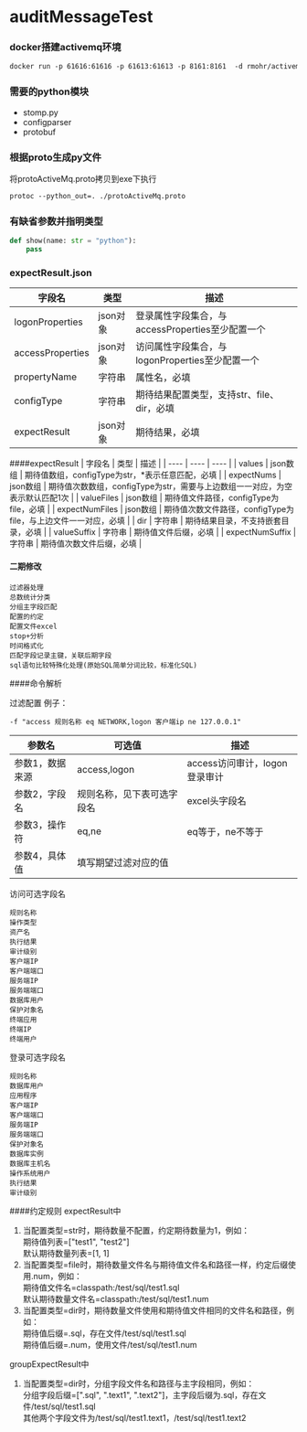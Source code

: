 # auditMessageTest

### docker搭建activemq环境
```xml
docker run -p 61616:61616 -p 61613:61613 -p 8161:8161  -d rmohr/activemq
```

### 需要的python模块
  + stomp.py
  + configparser
  + protobuf
  
### 根据proto生成py文件
将protoActiveMq.proto拷贝到exe下执行
```xml
protoc --python_out=. ./protoActiveMq.proto
```

### 有缺省参数并指明类型
```python
def show(name: str = "python"):
    pass
```

### expectResult.json
|  字段名    |    类型  |   描述   |
| ---- | ---- | ---- |
|   logonProperties  |   json对象         |  登录属性字段集合，与accessProperties至少配置一个    |
|   accessProperties |   json对象         |  访问属性字段集合，与logonProperties至少配置一个    |
|   propertyName     |   字符串            |   属性名，必填            |
|   configType       |   字符串            |   期待结果配置类型，支持str、file、dir，必填            |
|   expectResult     |   json对象          |   期待结果，必填            |

####expectResult
|  字段名    |    类型  |   描述   |
| ---- | ---- | ---- |
|   values           |   json数组         |  期待值数组，configType为str，*表示任意匹配，必填                              |
|   expectNums       |   json数组         |  期待值次数数组，configType为str，需要与上边数组一一对应，为空表示默认匹配1次     |
|   valueFiles       |   json数组         |  期待值文件路径，configType为file，必填                                       |
|   expectNumFiles   |   json数组         |  期待值次数文件路径，configType为file，与上边文件一一对应，必填                  |
|   dir              |   字符串           |  期待结果目录，不支持嵌套目录，必填                                             |
|   valueSuffix      |   字符串           |  期待值文件后缀，必填                                                         |
|   expectNumSuffix  |   字符串           |  期待值次数文件后缀，必填                                                     |

#### 二期修改
```text
过滤器处理
总数统计分类
分组主字段匹配
配置的约定
配置文件excel
stop+分析
时间格式化
匹配字段记录主键，关联后期字段
sql语句比较特殊化处理(原始SQL简单分词比较，标准化SQL)
```

####命令解析

过滤配置
例子：
```text
-f "access 规则名称 eq NETWORK,logon 客户端ip ne 127.0.0.1" 
```

|  参数名    |    可选值  |   描述   |
| ---- | ---- | ---- |
|   参数1，数据来源          |      access,logon      | access访问审计，logon登录审计 |
|   参数2，字段名       |   规则名称，见下表可选字段名         |  excel头字段名     |
|   参数3，操作符       |   eq,ne         |eq等于，ne不等于  |
|   参数4，具体值   |   填写期望过滤对应的值    |  |

访问可选字段名
```text
规则名称
操作类型
资产名
执行结果
审计级别
客户端IP
客户端端口
服务端IP
服务端端口
数据库用户
保护对象名
终端应用
终端IP
终端用户
```
登录可选字段名
```text
规则名称
数据库用户
应用程序
客户端IP
客户端端口
服务端IP
服务端端口
保护对象名
数据库实例
数据库主机名
操作系统用户
执行结果
审计级别
```

####约定规则
expectResult中
1.  当配置类型=str时，期待数量不配置，约定期待数量为1，例如：  
期待值列表=["test1", "test2"]  
默认期待数量列表=[1, 1]  
2.  当配置类型=file时，期待数量文件名与期待值文件名和路径一样，约定后缀使用.num，例如：  
期待值文件名=classpath:/test/sql/test1.sql  
默认期待数量文件名=classpath:/test/sql/test1.num  
3.  当配置类型=dir时，期待数量文件使用和期待值文件相同的文件名和路径，例如：  
期待值后缀=.sql，存在文件/test/sql/test1.sql  
期待值后缀=.num，使用文件/test/sql/test1.num  

groupExpectResult中
1.  当配置类型=dir时，分组字段文件名和路径与主字段相同，例如：  
分组字段后缀=[".sql", ".text1", ".text2"]，主字段后缀为.sql，存在文件/test/sql/test1.sql  
其他两个字段文件为/test/sql/test1.text1，/test/sql/test1.text2

